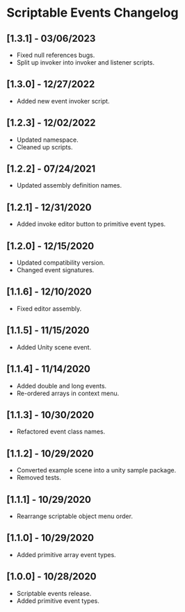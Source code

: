 # Scriptable Events Changelog

## [1.3.1] - 03/06/2023
- Fixed null references bugs.
- Split up invoker into invoker and listener scripts.

## [1.3.0] - 12/27/2022
- Added new event invoker script.

## [1.2.3] - 12/02/2022
- Updated namespace.
- Cleaned up scripts.

## [1.2.2] - 07/24/2021
- Updated assembly definition names.

## [1.2.1] - 12/31/2020
- Added invoke editor button to primitive event types.

## [1.2.0] - 12/15/2020
- Updated compatibility version.
- Changed event signatures.

## [1.1.6] - 12/10/2020
- Fixed editor assembly.

## [1.1.5] - 11/15/2020
- Added Unity scene event.

## [1.1.4] - 11/14/2020
- Added double and long events.
- Re-ordered arrays in context menu.

## [1.1.3] - 10/30/2020
- Refactored event class names.

## [1.1.2] - 10/29/2020
- Converted example scene into a unity sample package.
- Removed tests.

## [1.1.1] - 10/29/2020
- Rearrange scriptable object menu order.

## [1.1.0] - 10/29/2020
- Added primitive array event types.

## [1.0.0] - 10/28/2020
- Scriptable events release.
- Added primitive event types.

